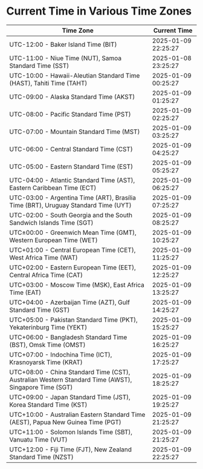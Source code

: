 # Current Time in Various Time Zones

| Time Zone | Current Time |
|-----------|--------------|
| UTC-12:00 - Baker Island Time (BIT) | 2025-01-09 22:25:27 |
| UTC-11:00 - Niue Time (NUT), Samoa Standard Time (SST) | 2025-01-08 23:25:27 |
| UTC-10:00 - Hawaii-Aleutian Standard Time (HAST), Tahiti Time (TAHT) | 2025-01-09 00:25:27 |
| UTC-09:00 - Alaska Standard Time (AKST) | 2025-01-09 01:25:27 |
| UTC-08:00 - Pacific Standard Time (PST) | 2025-01-09 02:25:27 |
| UTC-07:00 - Mountain Standard Time (MST) | 2025-01-09 03:25:27 |
| UTC-06:00 - Central Standard Time (CST) | 2025-01-09 04:25:27 |
| UTC-05:00 - Eastern Standard Time (EST) | 2025-01-09 05:25:27 |
| UTC-04:00 - Atlantic Standard Time (AST), Eastern Caribbean Time (ECT) | 2025-01-09 06:25:27 |
| UTC-03:00 - Argentina Time (ART), Brasília Time (BRT), Uruguay Standard Time (UYT) | 2025-01-09 07:25:27 |
| UTC-02:00 - South Georgia and the South Sandwich Islands Time (SGT) | 2025-01-09 08:25:27 |
| UTC±00:00 - Greenwich Mean Time (GMT), Western European Time (WET) | 2025-01-09 10:25:27 |
| UTC+01:00 - Central European Time (CET), West Africa Time (WAT) | 2025-01-09 11:25:27 |
| UTC+02:00 - Eastern European Time (EET), Central Africa Time (CAT) | 2025-01-09 12:25:27 |
| UTC+03:00 - Moscow Time (MSK), East Africa Time (EAT) | 2025-01-09 13:25:27 |
| UTC+04:00 - Azerbaijan Time (AZT), Gulf Standard Time (GST) | 2025-01-09 14:25:27 |
| UTC+05:00 - Pakistan Standard Time (PKT), Yekaterinburg Time (YEKT) | 2025-01-09 15:25:27 |
| UTC+06:00 - Bangladesh Standard Time (BST), Omsk Time (OMST) | 2025-01-09 16:25:27 |
| UTC+07:00 - Indochina Time (ICT), Krasnoyarsk Time (KRAT) | 2025-01-09 17:25:27 |
| UTC+08:00 - China Standard Time (CST), Australian Western Standard Time (AWST), Singapore Time (SGT) | 2025-01-09 18:25:27 |
| UTC+09:00 - Japan Standard Time (JST), Korea Standard Time (KST) | 2025-01-09 19:25:27 |
| UTC+10:00 - Australian Eastern Standard Time (AEST), Papua New Guinea Time (PGT) | 2025-01-09 21:25:27 |
| UTC+11:00 - Solomon Islands Time (SBT), Vanuatu Time (VUT) | 2025-01-09 21:25:27 |
| UTC+12:00 - Fiji Time (FJT), New Zealand Standard Time (NZST) | 2025-01-09 22:25:27 |
